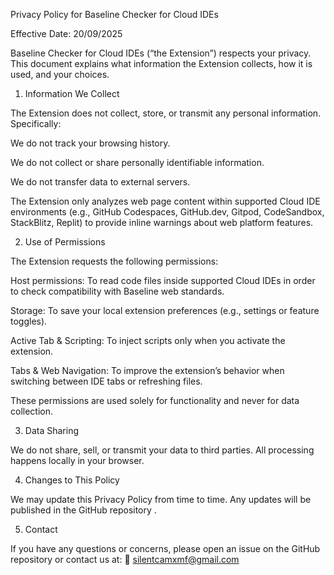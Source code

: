 Privacy Policy for Baseline Checker for Cloud IDEs

Effective Date: 20/09/2025

Baseline Checker for Cloud IDEs (“the Extension”) respects your privacy. This document explains what information the Extension collects, how it is used, and your choices.

1. Information We Collect

The Extension does not collect, store, or transmit any personal information.
Specifically:

We do not track your browsing history.

We do not collect or share personally identifiable information.

We do not transfer data to external servers.

The Extension only analyzes web page content within supported Cloud IDE environments (e.g., GitHub Codespaces, GitHub.dev, Gitpod, CodeSandbox, StackBlitz, Replit) to provide inline warnings about web platform features.

2. Use of Permissions

The Extension requests the following permissions:

Host permissions: To read code files inside supported Cloud IDEs in order to check compatibility with Baseline web standards.

Storage: To save your local extension preferences (e.g., settings or feature toggles).

Active Tab & Scripting: To inject scripts only when you activate the extension.

Tabs & Web Navigation: To improve the extension’s behavior when switching between IDE tabs or refreshing files.

These permissions are used solely for functionality and never for data collection.

3. Data Sharing

We do not share, sell, or transmit your data to third parties.
All processing happens locally in your browser.

4. Changes to This Policy

We may update this Privacy Policy from time to time. Any updates will be published in the GitHub repository
.

5. Contact

If you have any questions or concerns, please open an issue on the GitHub repository or contact us at:
📧 silentcamxmf@gmail.com
